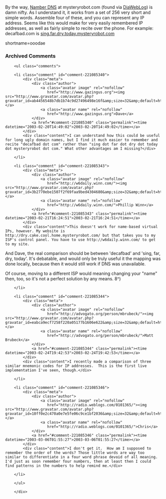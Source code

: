 By the way, <a href="http://mysteryrobot.com/cgi/namber?address=www.decafbad.com" target="_top">Namber DNS</a> at mysteryrobot.com (found via <a href="http://www.diaweblog.org" target="_top">DiaWebLog</a>) is damn nifty.  As I understand it, it works from a set of 256 very short and simple words.  Assemble four of these, and you can represent any IP address.  Seems like this would make for very easily remembered IP addresses, as well as fairly simple to recite over the phone.
For example: decafbad.com is <a href="http://sing.far.dry.today.mysteryrobot.com" target="_top">sing.far.dry.today.mysteryrobot.com</a>
<!--more-->
shortname=ooodae

<div id="comments" class="comments archived-comments">
            <h3>Archived Comments</h3>
            
        <ul class="comments">
            
        <li class="comment" id="comment-221085340">
            <div class="meta">
                <div class="author">
                    <a class="avatar image" rel="nofollow" 
                       href="http://www.gazingus.org"><img src="http://www.gravatar.com/avatar.php?gravatar_id=ab4456548b7db1b74c9d27496498e16f&amp;size=32&amp;default=http://mediacdn.disqus.com/1320279820/images/noavatar32.png"/></a>
                    <a class="avatar name" rel="nofollow" 
                       href="http://www.gazingus.org">Dave</a>
                </div>
                <a href="#comment-221085340" class="permalink"><time datetime="2003-02-20T14:49:02">2003-02-20T14:49:02</time></a>
            </div>
            <div class="content">I can understand how this could be useful for long ugly domain names, but I find it much easier to remember and recite "decafbad dot com" rather than "sing dot far dot dry dot today dot mysteryrobot dot com." What other advantages am I missing?</div>
            
        </li>
    
        <li class="comment" id="comment-221085343">
            <div class="meta">
                <div class="author">
                    <a class="avatar image" rel="nofollow" 
                       href="http://w6daily.winn.com/"><img src="http://www.gravatar.com/avatar.php?gravatar_id=3b2770ebe1507f2f69faa9bed4304680&amp;size=32&amp;default=http://mediacdn.disqus.com/1320279820/images/noavatar32.png"/></a>
                    <a class="avatar name" rel="nofollow" 
                       href="http://w6daily.winn.com/">Phillip Winn</a>
                </div>
                <a href="#comment-221085343" class="permalink"><time datetime="2003-02-21T16:24:51">2003-02-21T16:24:51</time></a>
            </div>
            <div class="content">This doesn't work for name-based virtual IPs, however. My website is http://dry.cake.cool.home.mysteryrobot.com/ but that takes you to my ISP's control panel. You have to use http://w6daily.winn.com/ to get to my site.

And Dave, the real comparison should be between 'decafbad' and 'sing, far, dry, today'. It's debatable, and would only be truly useful it the mapping was done locally, because then it would still work if DNS was unavailable. 

Of course, moving to a different ISP would meaning changing your "name" then, too, so it's not a perfect solution by any means. 8^)</div>
            
        </li>
    
        <li class="comment" id="comment-221085344">
            <div class="meta">
                <div class="author">
                    <a class="avatar image" rel="nofollow" 
                       href="http://advogato.org/person/mbrubeck/"><img src="http://www.gravatar.com/avatar.php?gravatar_id=eabca9ecf7258f220a05177b1606e622&amp;size=32&amp;default=http://mediacdn.disqus.com/1320279820/images/noavatar32.png"/></a>
                    <a class="avatar name" rel="nofollow" 
                       href="http://advogato.org/person/mbrubeck/">Matt Brubeck</a>
                </div>
                <a href="#comment-221085344" class="permalink"><time datetime="2003-02-24T19:42:53">2003-02-24T19:42:53</time></a>
            </div>
            <div class="content">I recently made a comparison of three similar mnemonic codes for IP addresses.  This is the first live implementation I've seen, though.</div>
            
        </li>
    
        <li class="comment" id="comment-221085346">
            <div class="meta">
                <div class="author">
                    <a class="avatar image" rel="nofollow" 
                       href="http://radio.weblogs.com/0101365/"><img src="http://www.gravatar.com/avatar.php?gravatar_id=10ff0e2c470a0e7e5fe06c9ce1bf2036&amp;size=32&amp;default=http://mediacdn.disqus.com/1320279820/images/noavatar32.png"/></a>
                    <a class="avatar name" rel="nofollow" 
                       href="http://radio.weblogs.com/0101365/">Chris</a>
                </div>
                <a href="#comment-221085346" class="permalink"><time datetime="2003-03-06T01:55:27">2003-03-06T01:55:27</time></a>
            </div>
            <div class="content">I don't get it.  How am I supposed to remember the order of the words? Those little words are way too similar to differentiate in a four word phrase devoid of all meaning. I'd just as soon remember four numbers, then at least then I could find patterns in the numbers to help remind me.</div>
            
        </li>
    
        </ul>
    
        </div>
    